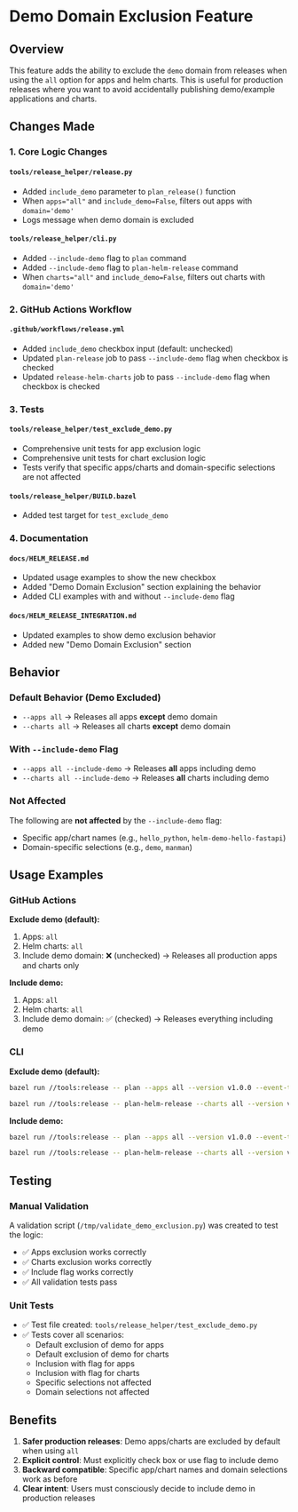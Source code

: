 # Demo Domain Exclusion Feature

## Overview

This feature adds the ability to exclude the `demo` domain from releases when using the `all` option for apps and helm charts. This is useful for production releases where you want to avoid accidentally publishing demo/example applications and charts.

## Changes Made

### 1. Core Logic Changes

#### `tools/release_helper/release.py`
- Added `include_demo` parameter to `plan_release()` function
- When `apps="all"` and `include_demo=False`, filters out apps with `domain='demo'`
- Logs message when demo domain is excluded

#### `tools/release_helper/cli.py`
- Added `--include-demo` flag to `plan` command
- Added `--include-demo` flag to `plan-helm-release` command
- When `charts="all"` and `include_demo=False`, filters out charts with `domain='demo'`

### 2. GitHub Actions Workflow

#### `.github/workflows/release.yml`
- Added `include_demo` checkbox input (default: unchecked)
- Updated `plan-release` job to pass `--include-demo` flag when checkbox is checked
- Updated `release-helm-charts` job to pass `--include-demo` flag when checkbox is checked

### 3. Tests

#### `tools/release_helper/test_exclude_demo.py`
- Comprehensive unit tests for app exclusion logic
- Comprehensive unit tests for chart exclusion logic
- Tests verify that specific apps/charts and domain-specific selections are not affected

#### `tools/release_helper/BUILD.bazel`
- Added test target for `test_exclude_demo`

### 4. Documentation

#### `docs/HELM_RELEASE.md`
- Updated usage examples to show the new checkbox
- Added "Demo Domain Exclusion" section explaining the behavior
- Added CLI examples with and without `--include-demo` flag

#### `docs/HELM_RELEASE_INTEGRATION.md`
- Updated examples to show demo exclusion behavior
- Added new "Demo Domain Exclusion" section

## Behavior

### Default Behavior (Demo Excluded)
- `--apps all` → Releases all apps **except** demo domain
- `--charts all` → Releases all charts **except** demo domain

### With `--include-demo` Flag
- `--apps all --include-demo` → Releases **all** apps including demo
- `--charts all --include-demo` → Releases **all** charts including demo

### Not Affected
The following are **not affected** by the `--include-demo` flag:
- Specific app/chart names (e.g., `hello_python`, `helm-demo-hello-fastapi`)
- Domain-specific selections (e.g., `demo`, `manman`)

## Usage Examples

### GitHub Actions

**Exclude demo (default):**
1. Apps: `all`
2. Helm charts: `all`
3. Include demo domain: ❌ (unchecked)
→ Releases all production apps and charts only

**Include demo:**
1. Apps: `all`
2. Helm charts: `all`
3. Include demo domain: ✅ (checked)
→ Releases everything including demo

### CLI

**Exclude demo (default):**
```bash
bazel run //tools:release -- plan --apps all --version v1.0.0 --event-type workflow_dispatch

bazel run //tools:release -- plan-helm-release --charts all --version v1.0.0
```

**Include demo:**
```bash
bazel run //tools:release -- plan --apps all --version v1.0.0 --event-type workflow_dispatch --include-demo

bazel run //tools:release -- plan-helm-release --charts all --version v1.0.0 --include-demo
```

## Testing

### Manual Validation
A validation script (`/tmp/validate_demo_exclusion.py`) was created to test the logic:
- ✅ Apps exclusion works correctly
- ✅ Charts exclusion works correctly
- ✅ Include flag works correctly
- ✅ All validation tests pass

### Unit Tests
- ✅ Test file created: `tools/release_helper/test_exclude_demo.py`
- ✅ Tests cover all scenarios:
  - Default exclusion of demo for apps
  - Default exclusion of demo for charts
  - Inclusion with flag for apps
  - Inclusion with flag for charts
  - Specific selections not affected
  - Domain selections not affected

## Benefits

1. **Safer production releases**: Demo apps/charts are excluded by default when using `all`
2. **Explicit control**: Must explicitly check box or use flag to include demo
3. **Backward compatible**: Specific app/chart names and domain selections work as before
4. **Clear intent**: Users must consciously decide to include demo in production releases
